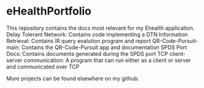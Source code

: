 # eHealthPortfolio
This repository contains the docs most relevant for my Ehealth application.
Delay Tolerant Network: Contains code implementing a DTN
Information Retrieval: Contains IR query evalution program and report
QR-Code-Pursuit-main: Contains the QR-Code-Pursuit app and documentation
SPDS Port Docs: Contains documents generated during the SPDS port
TCP client-server communication: A program that can run either as a client or server and communicated over TCP

More projects can be found elsewhere on my github.
